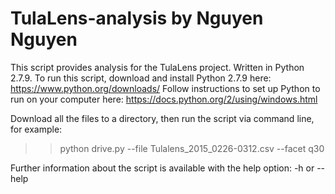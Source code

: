 # TulaLens-analysis by Nguyen Nguyen
This script provides analysis for the TulaLens project. Written in Python 2.7.9.
To run this script, download and install Python 2.7.9 here: https://www.python.org/downloads/
Follow instructions to set up Python to run on your computer here: https://docs.python.org/2/using/windows.html

Download all the files to a directory, then run the script via command line, for example:
>>python drive.py --file Tulalens_2015_0226-0312.csv --facet q30

Further information about the script is available with the help option: -h or --help
